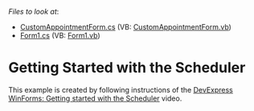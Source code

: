 <!-- default file list -->
*Files to look at*:

* [CustomAppointmentForm.cs](./CS/SchedulerGettingStarted/CustomAppointmentForm.cs) (VB: [CustomAppointmentForm.vb](./VB/SchedulerGettingStarted/CustomAppointmentForm.vb))
* [Form1.cs](./CS/SchedulerGettingStarted/Form1.cs) (VB: [Form1.vb](./VB/SchedulerGettingStarted/Form1.vb))
<!-- default file list end -->
# Getting Started with the Scheduler


<p>This example is created by following instructions of the <a href="https://youtu.be/DIIzOfJucr0"><u>DevExpress WinForms: Getting started with the Scheduler</u></a> video.</p>

<br/>


